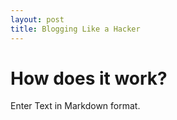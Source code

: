 ```yaml
---
layout: post
title: Blogging Like a Hacker
---
```


# How does it work?

Enter Text in Markdown format.